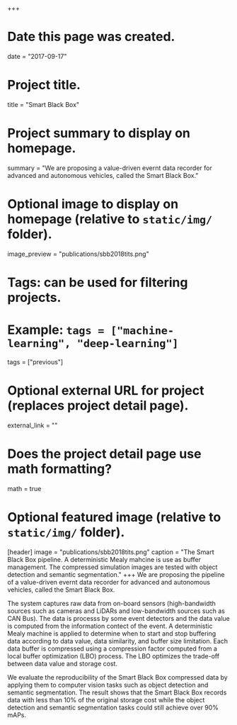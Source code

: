 +++
# Date this page was created.
date = "2017-09-17"

# Project title.
title = "Smart Black Box"

# Project summary to display on homepage.
summary = "We are proposing a value-driven evernt data recorder for advanced and autonomous vehicles, called the Smart Black Box."

# Optional image to display on homepage (relative to `static/img/` folder).
image_preview = "publications/sbb2018tits.png"

# Tags: can be used for filtering projects.
# Example: `tags = ["machine-learning", "deep-learning"]`
tags = ["previous"]

# Optional external URL for project (replaces project detail page).
external_link = ""

# Does the project detail page use math formatting?
math = true
# Optional featured image (relative to `static/img/` folder).
[header]
image = "publications/sbb2018tits.png"
caption = "The Smart Black Box pipeline. A deterministic Mealy mahcine is use as buffer management. The compressed simulation images are tested with object detection and semantic segmentation."
+++
We are proposing the pipeline of a value-driven evernt data recorder for advanced and autonomous vehicles, called the Smart Black Box.

The system captures raw data from on-board sensors (high-bandwidth sources such as cameras and LiDARs and low-bandwidth sources such as CAN Bus). The data is processs by some event detectors and the data value is computed from the information contect of the event. A deterministic Mealy machine is applied to determine when to start and stop buffering data according to data value, data similarity, and buffer size limitation. Each data buffer is compressed using a compression factor computed from a local buffer optimization (LBO) process. The LBO optimizes the trade-off between data value and storage cost. 

We evaluate the reproducibility of the Smart Black Box compressed data by applying them to computer vision tasks such as object detection and semantic segmentation. The result shows that the Smart Black Box records data with less than 10% of the original storage cost while the object detection and semantic segmentation tasks could still achieve over 90% mAPs.



